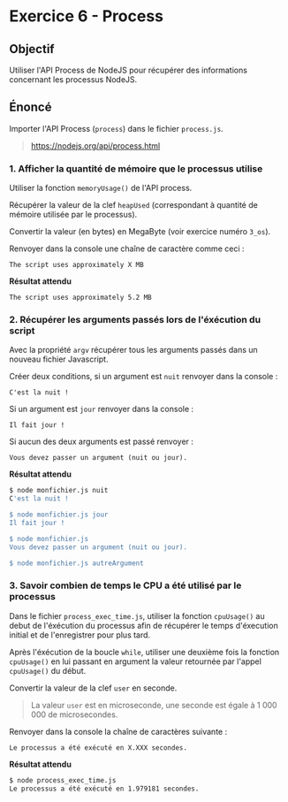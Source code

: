 # Exercice 6 - Process

## Objectif

Utiliser l'API Process de NodeJS pour récupérer des informations concernant les processus NodeJS.

## Énoncé

Importer l'API Process (`process`) dans le fichier `process.js`.

> https://nodejs.org/api/process.html

### 1. Afficher la quantité de mémoire que le processus utilise

Utiliser la fonction `memoryUsage()` de l'API process.

Récupérer la valeur de la clef `heapUsed` (correspondant à quantité de mémoire utilisée par le processus).

Convertir la valeur (en bytes) en MegaByte (voir exercice numéro `3_os`).

Renvoyer dans la console une chaîne de caractère comme ceci :

```text
The script uses approximately X MB
```

**Résultat attendu**

```text
The script uses approximately 5.2 MB
```

### 2. Récupérer les arguments passés lors de l'éxécution du script

Avec la propriété `argv` récupérer tous les arguments passés dans un nouveau fichier Javascript.

Créer deux conditions, si un argument est `nuit` renvoyer dans la console :

```text
C'est la nuit !
```

Si un argument est `jour` renvoyer dans la console :

```text
Il fait jour !
```

Si aucun des deux arguments est passé renvoyer :

```text
Vous devez passer un argument (nuit ou jour).
```

**Résultat attendu**

```sh
$ node monfichier.js nuit
C'est la nuit !

$ node monfichier.js jour
Il fait jour !

$ node monfichier.js
Vous devez passer un argument (nuit ou jour).

$ node monfichier.js autreArgument
```

### 3. Savoir combien de temps le CPU a été utilisé par le processus

Dans le fichier `process_exec_time.js`, utiliser la fonction `cpuUsage()` au debut de l'éxécution du processus afin de
récupérer le temps d'éxecution initial et de l'enregistrer pour plus tard.

Après l'éxécution de la boucle `while`, utiliser une deuxième fois la fonction `cpuUsage()` en lui passant en argument
la valeur retournée par l'appel `cpuUsage()` du début.

Convertir la valeur de la clef `user` en seconde.

> La valeur `user` est en microseconde, une seconde est égale à 1 000 000 de microsecondes.

Renvoyer dans la console la chaîne de caractères suivante :

```text
Le processus a été exécuté en X.XXX secondes.
```

**Résultat attendu**

```sh
$ node process_exec_time.js
Le processus a été exécuté en 1.979181 secondes.
```
